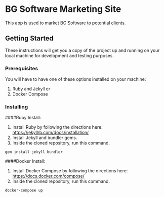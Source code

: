 # BG Software Marketing Site

This app is used to market BG Software to potential clients.

## Getting Started

These instructions will get you a copy of the project up and running on your local machine for development and testing purposes.

### Prerequisites

You will have to have one of these options installed on your machine:
1. Ruby and Jekyll
       or
2. Docker Compose


### Installing


####Ruby Install:
1. Install Ruby by following the directions here: https://jekyllrb.com/docs/installation/
2. Install Jekyll and bundler gems.
3. Inside the cloned repository, run this command.
```
gem install jekyll bundler
```

####Docker Install:
1. Install Docker Compose by following the directions here: https://docs.docker.com/compose/
2. Inside the cloned repository, run this command.
```
docker-compose up
```

